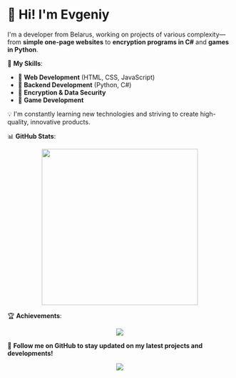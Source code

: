 # 👋 Hi! I'm Evgeniy  

I'm a developer from Belarus, working on projects of various complexity—from **simple one-page websites** to **encryption programs in C#** and **games in Python**.  

📌 **My Skills**:  
- 🔹 **Web Development** (HTML, CSS, JavaScript)  
- 🔹 **Backend Development** (Python, C#)  
- 🔹 **Encryption & Data Security**  
- 🔹 **Game Development**  

💡 I'm constantly learning new technologies and striving to create high-quality, innovative products.  

📊 **GitHub Stats**:  
<p align="center">
  <a href="https://github.com/moesha463">
    <img src="https://github-readme-stats.vercel.app/api?username=moesha463&show_icons=true&theme=tokyonight" width="350" />
  </a>
</p>

🏆 **Achievements**:  
<p align="center">
  <a href="https://github.com/moesha463">
    <img src="https://github-profile-trophy.vercel.app/?username=moesha463&theme=tokyonight"/>
  </a>
</p>

🔗 **Follow me on GitHub to stay updated on my latest projects and developments!**  
<p align="center">
  <a href="https://github.com/moesha463">
    <img src="https://img.shields.io/badge/-Follow%20on%20GitHub-181717?style=for-the-badge&logo=github&logoColor=white"/>
  </a>
</p>
